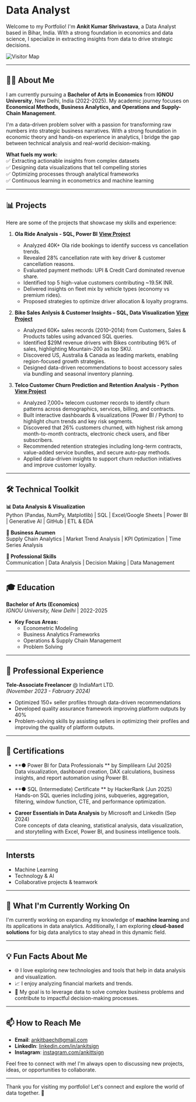 # **Data Analyst**

Welcome to my Portfolio! I'm **Ankit Kumar Shrivastava**, a Data Analyst based in Bihar, India. With a strong foundation in economics and data science, I specialize in extracting insights from data to drive strategic decisions. 

![Visitor Map](https://visitor-badge.laobi.icu/badge?page_id=ankitkumar.ankitkumar)

---

## **👨‍🎓 About Me**

I am currently pursuing a **Bachelor of Arts in Economics** from **IGNOU University**, New Delhi, India (2022-2025). My academic journey focuses on **Economical Methods, Business Analytics, and Operations and Supply-Chain Management**.  

I'm a data-driven problem solver with a passion for transforming raw numbers into strategic business narratives. With a strong foundation in economic theory and hands-on experience in analytics, I bridge the gap between technical analysis and real-world decision-making.  

**What fuels my work:**  
✅ Extracting actionable insights from complex datasets  
✅ Designing data visualizations that tell compelling stories  
✅ Optimizing processes through analytical frameworks  
✅ Continuous learning in econometrics and machine learning  

---

## **📊 Projects**

Here are some of the projects that showcase my skills and experience:

1. **Ola Ride Analysis - SQL, Power BI**  **[View Project](https://github.com/MrAnkitk/MrAnkitk-ola-rides-analysis-powerbi)**
   - Analyzed 40K+ Ola ride bookings to identify success vs cancellation trends.
   - Revealed 28% cancellation rate with key driver & customer cancellation reasons.
   - Evaluated payment methods: UPI & Credit Card dominated revenue share.
   - Identified top 5 high-value customers contributing ~19.5K INR.
   - Delivered insights on fleet mix by vehicle types (economy vs premium rides).
   - Proposed strategies to optimize driver allocation & loyalty programs. 
   

2. **Bike Sales Anlysis & Customer Insights – SQL, Data Visualization**   **[View Project](https://github.com/MrAnkitk/bike-sales-analysis-sql)**
   - Analyzed 60K+ sales records (2010–2014) from Customers, Sales & Products tables using advanced SQL queries.
   - Identified $29M revenue drivers with Bikes contributing 96% of sales, highlighting Mountain-200 as top SKU.
   - Discovered US, Australia & Canada as leading markets, enabling region-focused growth strategies.
   - Designed data-driven recommendations to boost accessory sales via bundling and seasonal inventory planning.
  

3. **Telco Customer Churn Prediction and Retention Analysis - Python**  **[View Project](https://github.com/MrAnkitk/telco-customer-churn-analysis-python)**
   - Analyzed 7,000+ telecom customer records to identify churn patterns across demographics, services, billing, and contracts.
   - Built interactive dashboards & visualizations (Power BI / Python) to highlight churn trends and key risk segments.
   - Discovered that 26% customers churned, with highest risk among month-to-month contracts, electronic check users, and fiber subscribers.
   - Recommended retention strategies including long-term contracts, value-added service bundles, and secure auto-pay methods.
   - Applied data-driven insights to support churn reduction initiatives and improve customer loyalty. 

---

## **🛠️ Technical Toolkit**

**📊 Data Analysis & Visualization**  
Python (Pandas, NumPy, Matplotlib) | SQL | Excel/Google Sheets | Power BI | Generative AI | GitHub | ETL & EDA

**💼 Business Acumen**  
Supply Chain Analytics | Market Trend Analysis | KPI Optimization | Time Series Analysis 

**🔧 Professional Skills**  
Communication | Data Analysis | Decision Making | Data Management

---

## 🎓 **Education**  
**Bachelor of Arts (Economics)**  
*IGNOU University, New Delhi* | 2022-2025  
- **Key Focus Areas:**  
  - Econometric Modeling  
  - Business Analytics Frameworks  
  - Operations & Supply Chain Management  
  - Problem Solving
---
## 💼 **Professional Experience**  
**Tele-Associate Freelancer** @ IndiaMart LTD.  
*(November 2023 - Fabruary 2024)*  
- Optimized 150+ seller profiles through data-driven recommendations  
- Developed quality assurance framework improving platform outputs by 40%  
- Problem-solving skills by assisting sellers in optimizing their profiles and improving the quality of platform outputs.

---
## **🏅 Certifications**
- **●	Power BI for Data Professionals ** by Simplilearn (Jul 2025)  
  Data visualization, dashboard creation, DAX calculations, business insights, and report automation using Power BI.

- **●	SQL (Intermediate) Certificate ** by HackerRank (Jun 2025) 
  Hands-on SQL queries including joins, subqueries, aggregation, filtering, window function, CTE, and performance optimization.

- **Career Essentials in Data Analysis** by Microsoft and LinkedIn (Sep 2024)  
  Core concepts of data cleaning, statistical analysis, data visualization, and storytelling with Excel, Power BI, and business intelligence tools.
  
---

## **Intersts**
- Machine Learning
- Technology & AI
- Collaborative projects & teamwork

---

## **🌱 What I'm Currently Working On**

I'm currently working on expanding my knowledge of **machine learning** and its applications in data analytics. Additionally, I am exploring **cloud-based solutions** for big data analytics to stay ahead in this dynamic field.

---

## **💡 Fun Facts About Me**

- 🌐 I love exploring new technologies and tools that help in data analysis and visualization.
- 📈 I enjoy analyzing financial markets and trends.
- 🎯 My goal is to leverage data to solve complex business problems and contribute to impactful decision-making processes.

---

## **📫 How to Reach Me**

- **Email**: ankitbaech@gmail.com
- **LinkedIn**: [linkedin.com/in/ankitsign](https://www.linkedin.com/in/ankitsign/)  
- **Instagram**: [instagram.com/ankittsign](https://www.instagram.com/ankittsign/)

Feel free to connect with me! I'm always open to discussing new projects, ideas, or opportunities to collaborate.

---

Thank you for visiting my portfolio! Let's connect and explore the world of data together. 🚀

